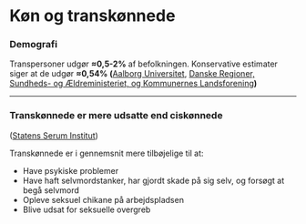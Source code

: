 # Køn og transkønnede

### Demografi

Transpersoner udgør **≈0,5-2%** af befolkningen. Konservative estimater siger at de udgør **≈0,54% (**[Aalborg Universitet](https://www.kristeligt-dagblad.dk/danmark/ganske-faa-ser-sig-selv-som-transkoennede), [Danske Regioner, Sundheds- og Ældreministeriet, og Kommunernes Landsforening](https://www.sundhed.dk/borger/patienthaandbogen/sundhedsoplysning/lgbt/transkoennethed--koensinkongruens/)**)**

****

### Transkønnede er mere udsatte end ciskønnede

([Statens Serum Institut](https://files.projektsexus.dk/2019-10-26\_SEXUS-rapport\_2017-2018.pdf))

Transkønnede er i gennemsnit mere tilbøjelige til at:

* Have psykiske problemer
* Have haft selvmordstanker, har gjordt skade på sig selv, og forsøgt at begå selvmord
* Opleve seksuel chikane på arbejdspladsen
* Blive udsat for seksuelle overgreb


